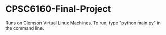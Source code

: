 # CPSC6160-Final-Project

Runs on Clemson Virtual Linux Machines.
To run, type "python main.py" in the command line.
